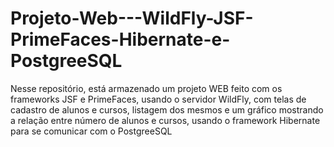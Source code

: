 # Projeto-Web---WildFly-JSF-PrimeFaces-Hibernate-e-PostgreeSQL
Nesse repositório, está armazenado um projeto WEB feito com os frameworks JSF e PrimeFaces, usando o servidor WildFly, com telas de cadastro de alunos e cursos, listagem dos mesmos e um gráfico mostrando a relação entre número de alunos e cursos, usando o framework Hibernate para se comunicar com o PostgreeSQL
